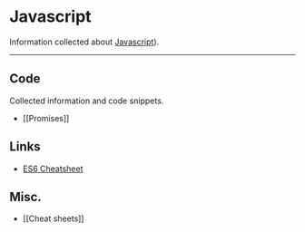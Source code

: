 # Javascript

Information collected about [Javascript](https://developer.mozilla.org/en-US/docs/Web/JavaScript)).

---

## Code

Collected information and code snippets.

- [[Promises]]

## Links

- [ES6 Cheatsheet](https://github.com/DrkSephy/es6-cheatsheet)

## Misc.

-  [[Cheat sheets]]
